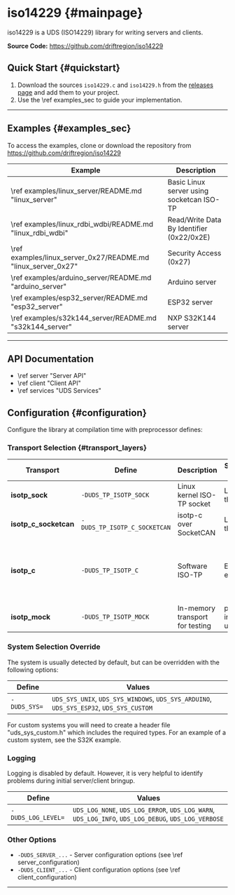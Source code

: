 # iso14229 {#mainpage}

iso14229 is a UDS (ISO14229) library for writing servers and clients. 

**Source Code:** https://github.com/driftregion/iso14229

## Quick Start {#quickstart}

1. Download the sources `iso14229.c` and `iso14229.h` from the [releases page](https://github.com/driftregion/iso14229/releases) and add them to your project.
2. Use the \ref examples_sec to guide your implementation.

---

## Examples {#examples_sec}

To access the examples, clone or download the repository from https://github.com/driftregion/iso14229

| Example | Description |
|---------|-------------|
| \ref examples/linux_server/README.md "linux_server" | Basic Linux server using socketcan ISO-TP |
| \ref examples/linux_rdbi_wdbi/README.md "linux_rdbi_wdbi" | Read/Write Data By Identifier (0x22/0x2E) |
| \ref examples/linux_server_0x27/README.md "linux_server_0x27" | Security Access (0x27) |
| \ref examples/arduino_server/README.md "arduino_server" | Arduino server |
| \ref examples/esp32_server/README.md "esp32_server" | ESP32 server |
| \ref examples/s32k144_server/README.md "s32k144_server" | NXP S32K144 server |

---

## API Documentation

- \ref server "Server API"
- \ref client "Client API"
- \ref services "UDS Services"

## Configuration {#configuration}

Configure the library at compilation time with preprocessor defines:

### Transport Selection {#transport_layers}

| Transport | Define | Description | Suitable For Targets | Example Implementations |
|-----------|--------|-------------|-------------|------------|
| **isotp_sock** | `-DUDS_TP_ISOTP_SOCK` | Linux kernel ISO-TP socket | Linux newer than 5.10  |  \ref examples/linux_server_0x27/README.md "linux_server_0x27" |
| **isotp_c_socketcan** | `-DUDS_TP_ISOTP_C_SOCKETCAN` | isotp-c over SocketCAN | Linux newer than 2.6.25 | \ref examples/linux_server_0x27/README.md "linux_server_0x27" |
| **isotp_c** | `-DUDS_TP_ISOTP_C` | Software ISO-TP | Everything else | \ref examples/arduino_server/README.md "arduino_server" \ref examples/esp32_server/README.md "esp32_server" \ref examples/s32k144_server/README.md "s32k144_server" |
| **isotp_mock** | `-DUDS_TP_ISOTP_MOCK` | In-memory transport for testing | platform-independent unit tests | see unit tests |

### System Selection Override

The system is usually detected by default, but can be overridden with the following options:

| Define | Values |
|--------|--------|
| `-DUDS_SYS=` | `UDS_SYS_UNIX`, `UDS_SYS_WINDOWS`, `UDS_SYS_ARDUINO`, `UDS_SYS_ESP32`, `UDS_SYS_CUSTOM` |

For custom systems you will need to create a header file "uds_sys_custom.h" which includes the required types. For an example of a custom system, see the S32K example.

### Logging

Logging is disabled by default. However, it is very helpful to identify problems during initial server/client bringup.

| Define | Values |
|--------|--------|
| `-DUDS_LOG_LEVEL=` | `UDS_LOG_NONE`, `UDS_LOG_ERROR`, `UDS_LOG_WARN`, `UDS_LOG_INFO`, `UDS_LOG_DEBUG`, `UDS_LOG_VERBOSE` |

### Other Options

- `-DUDS_SERVER_...` - Server configuration options (see \ref server_configuration)
- `-DUDS_CLIENT_...` - Client configuration options (see \ref client_configuration)

---
